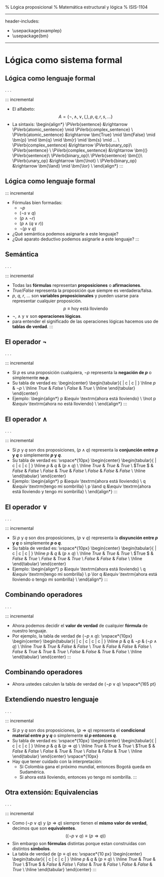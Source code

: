 % Lógica proposicional
% Matemática estructural y lógica 
% ISIS-1104

---
header-includes:
- \usepackage{examplep}
- \usepackage{bm}
---

# Lógica como sistema formal

## Lógica como lenguaje formal

. . .

::: incremental

- El alfabeto: 
$$A = \{\lnot, \land, \lor, (, ), p, q, r, s, ...\}$$
- La sintaxis:
\begin{align*}
    \PVerb{sentence} &\rightarrow \PVerb{atomic_sentence} \mid \PVerb{complex_sentence} \\
    \PVerb{atomic_sentence} &\rightarrow \bm{True} \mid \bm{False} \mid \bm{p} \mid \bm{q} \mid \bm{r} \mid \bm{s} \mid ... \\
    \PVerb{complex_sentence} &\rightarrow  \PVerb{unary_op}\ \PVerb{sentence} \\
    \PVerb{complex_sentence} &\rightarrow  \bm{(} \PVerb{sentence}\ \PVerb{binary_op}\ \PVerb{sentence} \bm{)}\\
    \PVerb{unary_op} &\rightarrow \bm{\lnot} \\
    \PVerb{binary_op} &\rightarrow \bm{\land} \mid \bm{\lor} \\
\end{align*}
:::

## Lógica como lenguaje formal

::: incremental

- Fórmulas bien formadas:
    - $\lnot p$
    - $(\lnot s \lor q)$
    - $(p \land \lnot r)$
    - $(p \land (q \lor r))$
    - $\lnot (p \lor q)$
- ¿Qué semántica podemos asignarle a este lenguaje?
- ¿Qué aparato deductivo podemos asignarle a este lenguaje?
:::

## Semántica

. . .

::: incremental

- Todas las __fórmulas__ representan __proposiciones__ o __afirmaciones__.
- $True$/$False$ representa la proposición que siempre es verdadera/falsa.
- $p$, $q$, $r$, ... son __variables proposicionales__ y pueden usarse para representar cualquier proposición.
$$p\equiv\textrm{hoy está lloviendo}$$
- $\lnot$, $\land$ y $\lor$ son __operaciones lógicas__.
- para entender el significado de las operaciones lógicas hacemos uso de __tablas de verdad__.
:::

## El operador $\lnot$

. . .

::: incremental

- Si $p$ es una proposición cualquiera, $\lnot p$ representa la __negación de $p$__ o simplemente __no $p$__.
- Su tabla de verdad es:
\begin{center}
  \begin{tabular}{ | c | c | }
    \hline
    $p$     & $\lnot p$ \\ \hline
    $True$  & $False$   \\
    $False$ & $True$    \\
    \hline
  \end{tabular}
\end{center} 
- Ejemplo:
\begin{align*}
    p &\equiv \textrm{ahora está lloviendo} \\
    \lnot p &\equiv \textrm{ahora no está lloviendo} \\
\end{align*}
:::

## El operador $\land$

. . .

::: incremental

- Si $p$ y $q$ son dos proposiciones, $(p \land q)$ representa la __conjunción entre $p$ y $q$__ o simplemente __$p$ y $q$__.
- Su tabla de verdad es: \vspace*{10px}
\begin{center}
  \begin{tabular}{ | c | c | c | }
    \hline
      $p$     & $q$     & $(p \land q)$ \\ \hline
      $True$  & $True$  & $True$  \\
      $True $ & $False$ & $False$ \\
      $False$ & $True$  & $False$ \\
      $False$ & $False$ & $False$ \\
    \hline
  \end{tabular}
\end{center}
- Ejemplo:
\begin{align*}
    p &\equiv \textrm{ahora está lloviendo} \\
    q &\equiv \textrm{tengo mi sombrilla} \\
    p \land q &\equiv \textrm{ahora está lloviendo y tengo mi sombrilla} \\
\end{align*}
:::

## El operador $\lor$

. . .

::: incremental

- Si $p$ y $q$ son dos proposiciones, $(p \lor q)$ representa la __disyunción entre $p$ y $q$__ o simplemente __$p$ o $q$__.
- Su tabla de verdad es: \vspace*{10px}
\begin{center}
  \begin{tabular}{ | c | c | c | }
    \hline
      $p$     & $q$     & $(p \land q)$ \\ \hline
      $True$  & $True$  & $True$  \\
      $True $ & $False$ & $True$  \\
      $False$ & $True$  & $True$  \\
      $False$ & $False$ & $False$ \\
    \hline
  \end{tabular}
\end{center}
- Ejemplo:
\begin{align*}
    p &\equiv \textrm{ahora está lloviendo} \\
    q &\equiv \textrm{tengo mi sombrilla} \\
    p \lor q &\equiv \textrm{ahora está lloviendo o tengo mi sombrilla} \\
\end{align*}
:::

## Combinando operadores

. . .

::: incremental

- Ahora podemos decidir el __valor de verdad__ de cualquier __fórmula__ de nuestro lenguaje.
- Por ejemplo, la tabla de verdad de $(\lnot p \land q)$: \vspace*{10px}
\begin{center}
  \begin{tabular}{ | c | c | c | c | }
    \hline
      $p$     & $q$     & $\lnot p$ & $(\lnot p \land q)$ \\ \hline
      $True$  & $True$  & $False$   & $False$       \\
      $True$  & $False$ & $False$   & $False$       \\
      $False$ & $True$  & $True$    & $True$        \\
      $False$ & $False$ & $True$    & $False$       \\
    \hline
  \end{tabular}
\end{center}
:::

## Combinando operadores

- Ahora ustedes calculen la tabla de verdad de $(\lnot p \lor q)$
\vspace*{165 pt}

## Extendiendo nuestro lenguaje

. . .

::: incremental
- Si $p$ y $q$ son dos proposiciones, $(p \Rightarrow q)$ representa el __condicional material entre $p$ y $q$__ o simplemente __si $p$ entonces $q$__.
- Su tabla de verdad es: \vspace*{10px}
\begin{center}
  \begin{tabular}{ | c | c | c | }
    \hline
      $p$     & $q$     & $(p \Rightarrow q)$ \\ \hline
      $True$  & $True$  & $True$  \\
      $True $ & $False$ & $False$  \\
      $False$ & $True$  & $True$  \\
      $False$ & $False$ & $True$ \\
    \hline
  \end{tabular}
\end{center} \vspace*{10px}
- Hay que tener cuidado con la interpretación:
    - Si Colombia gana el próximo mundial, entonces Bogotá queda en Sudamérica.
    - Si ahora está lloviendo, entonces yo tengo mi sombrilla.
:::

## Otra extensión: Equivalencias

. . .

::: incremental

- Como $(\lnot p \lor q)$ y $(p \Rightarrow q)$ siempre tienen el __mismo valor de verdad__, decimos que son __equivalentes__.
$$((\lnot p \lor q) \equiv (p \Rightarrow q))$$
- Sin embargo son __fórmulas__ distintas porque estan construidas con distintos __símbolos__.
- La tabla de verdad de $(p \equiv q)$ es: \vspace*{10 px}
\begin{center}
  \begin{tabular}{ | c | c | c | }
    \hline
      $p$     & $q$     & $(p \equiv q)$ \\ \hline
      $True$  & $True$  & $True$  \\
      $True $ & $False$ & $False$  \\
      $False$ & $True$  & $False$  \\
      $False$ & $False$ & $True$ \\
    \hline
  \end{tabular}
\end{center}
:::
